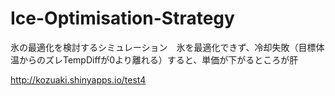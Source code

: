 # Ice-Optimisation-Strategy
氷の最適化を検討するシミュレーション　氷を最適化できず、冷却失敗（目標体温からのズレTempDiffが0より離れる）すると、単価が下がるところが肝


http://kozuaki.shinyapps.io/test4
